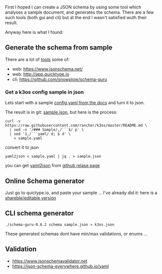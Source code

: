 First I hoped I can create a JSON schema by using some tool
which analyses a sample document, and generates the schema.
There are a few such tools (both gui and cli) but at the end I
wasn't satisfied wuth their result.

Anyway here is what I found:

## Generate the schema from sample

There are a lot of [tools](https://json-schema.org/implementations.html#schema-generators) some of:
- web: https://www.jsonschema.net/
- web: http://app.quicktype.io
- cli: https://github.com/snowplow/schema-guru

### Get a k3os config sample in json

Lets start with a sample [config.yaml from the docs](https://github.com/rancher/k3os#sample-configyaml) and turn it to json.

The result is in git: [sample.json](sample.json), but here is the process:

```
curl -s https://raw.githubusercontent.com/rancher/k3os/master/README.md \
  | sed -n '/### Sample/,/```$/ p' \
  | sed '1,/```yaml/ d; $ d' \
    > sample.yaml
```

convert it to json
```
yaml2json < sample.yaml | jq . > sample.json
```
you can get [yaml2json](https://github.com/bronze1man/yaml2json) from [github relase page](https://github.com/bronze1man/yaml2json/releases)

## Online Schema generator

Just go to quictype.io, and paste your sample ...
I've already did it: here is a [shareble/editable version](https://app.quicktype.io?share=2nS67wXD2QjgpLW87xbL)

## CLI schema generator


```
./schema-guru-0.6.2 schema sample.json > k3os.json
```

These generated schemas dont have min/max validations, or enums ... 

## Validation

- https://www.jsonschemavalidator.net
- https://json-schema-everywhere.github.io/yaml
